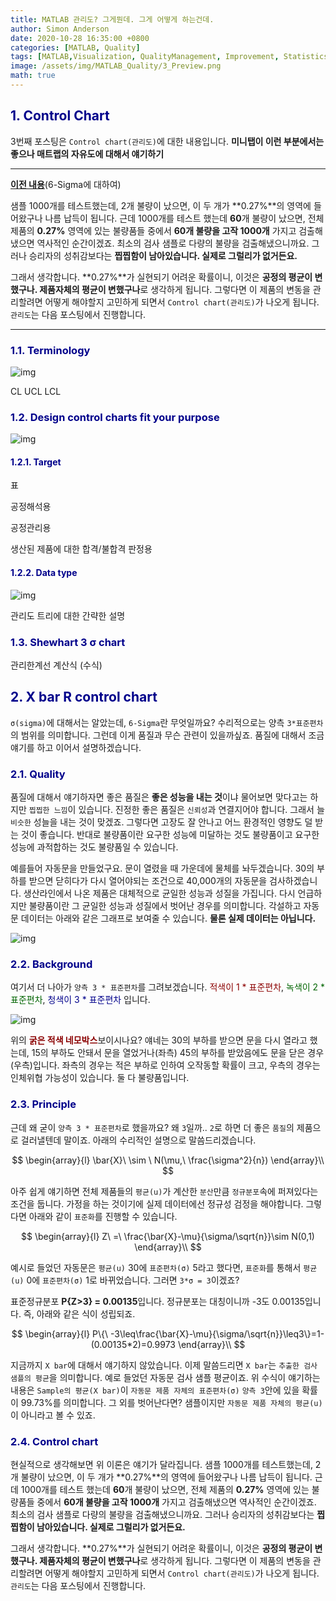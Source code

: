 ```yaml
---
title: MATLAB 관리도? 그게뭔데. 그게 어떻게 하는건데.
author: Simon Anderson
date: 2020-10-28 16:35:00 +0800
categories: [MATLAB, Quality]
tags: [MATLAB,Visualization, QualityManagement, Improvement, Statistics, Quality]
image: /assets/img/MATLAB_Quality/3_Preview.png
math: true
---
```


## <span style="color:darkblue">1. Control Chart</span>

3번째 포스팅은 `Control chart(관리도)`에 대한 내용입니다. **미니탭이 이런 부분에서는 좋으나 매트랩의 자유도에 대해서 얘기하기**

---

**[이전 내용](https://simonwithwoogi.github.io/SimonWithWoogi.github.io/posts/matlabsixsigma/)**(6-Sigma에 대하여)

샘플 1000개를 테스트했는데, 2개 불량이 났으면, 이 두 개가 **0.27%**의 영역에 들어왔구나 나름 납득이 됩니다. 근데 1000개를 테스트 했는데 **60**개 불량이 났으면, 전체 제품의 **0.27%** 영역에 있는 불량품들 중에서 **60개 불량을 고작 1000개** 가지고 검출해냈으면 역사적인 순간이겠죠. 최소의 검사 샘플로 다량의 불량을 검출해냈으니까요. 그러나 승리자의 성취감보다는 **찝찝함이 남아있습니다. 실제로 그럴리가 없거든요.**

그래서 생각합니다. **0.27%**가 실현되기 어려운 확률이니, 이것은 **공정의 평균이 변했구나. 제품자체의 평균이 변했구나**로 생각하게 됩니다. 그렇다면 이 제품의 변동을 관리할려면 어떻게 해야할지 고민하게 되면서 `Control chart(관리도)`가 나오게 됩니다. `관리도`는 다음 포스팅에서 진행합니다.

---

### <span style="color:darkblue">1.1. Terminology</span>

![img](/assets/img/MATLAB_Quality/3_1.png)

CL UCL LCL

### <span style="color:darkblue">1.2. Design control charts fit your purpose</span>

![img](/assets/img/MATLAB_Quality/2_2.png)

#### <span style="color:darkblue">1.2.1. Target</span>

표

공정해석용

공정관리용

생산된 제품에 대한 합격/불합격 판정용

#### <span style="color:darkblue">1.2.2. Data type</span>

![img](/assets/img/MATLAB_Quality/2_2.png)

관리도 트리에 대한 간략한 설명



### <span style="color:darkblue">1.3. Shewhart 3 σ chart</span>

관리한계선 계산식 (수식)



## <span style="color:darkblue">2. X bar R control chart</span>

`σ(sigma)`에 대해서는 알았는데, `6-Sigma`란 무엇일까요?  수리적으로는 양측 `3*표준편차`의 범위를 의미합니다. 그런데 이게 품질과 무슨 관련이 있을까싶죠. 품질에 대해서 조금 얘기를 하고 이어서 설명하겠습니다.

### <span style="color:darkblue">2.1. Quality</span>

품질에 대해서 얘기하자면 좋은 품질은 **좋은 성능을 내는 것**이냐 물어보면 맞다고는 하지만 `찝찝한 느낌`이 있습니다. 진정한 좋은 품질은 `신뢰성`과 연결지어야 합니다. 그래서 늘 `비슷한` 성늘을 내는 것이 맞겠죠. 그렇다면 고장도 잘 안나고 어느 환경적인 영향도 덜 받는 것이 좋습니다. 반대로 불량품이란 요구한 성능에 미달하는 것도 불량품이고 요구한 성능에 과적합하는 것도 불량품일 수 있습니다.

예를들어 자동문을 만들었구요. 문이 열렸을 때 가운데에 물체를 놔두겠습니다. 30의 부하를 받으면 닫히다가 다시 열어야되는 조건으로 40,000개의 자동문을 검사하겠습니다. 생산라인에서 나온 제품은 대체적으로 균일한 성능과 성질을 가집니다. 다시 언급하지만 불량품이란 그 균일한 성능과 성질에서 벗어난 경우를 의미합니다. 각설하고 자동문 데이터는 아래와 같은 그래프로 보여줄 수 있습니다. **물론 실제 데이터는 아닙니다.**

![img](/assets/img/MATLAB_Quality/2_8.png)

### <span style="color:darkblue">2.2. Background</span>

여기서 더 나아가 `양측 3 * 표준편차`를 그려보겠습니다. <span style="color:darkred">적색이 1 * 표준편차</span>, <span style="color:darkgreen">녹색이 2 * 표준편차</span>, <span style="color:darkblue">청색이 3 * 표준편차</span> 입니다.

![img](/assets/img/MATLAB_Quality/2_9.png)

위의 <span style="color:darkred">**굵은 적색 네모박스**</span>보이시나요? 얘네는 30의 부하를 받으면 문을 다시 열라고 했는데, 15의 부하도 안돼서 문을 열었거나(좌측) 45의 부하를 받았음에도 문을 닫은 경우(우측)입니다.  좌측의 경우는 적은 부하로 인하여 오작동할 확률이 크고, 우측의 경우는 인체위협 가능성이 있습니다. 둘 다 불량품입니다.

### <span style="color:darkblue">2.3. Principle</span>

근데 왜 굳이 `양측 3 * 표준편차`로 했을까요? 왜 `3`일까.. `2`로 하면 더 좋은 `품질`의 제품으로 걸러낼텐데 말이죠. 아래의 수리적인 설명으로 말씀드리겠습니다.


$$
\begin{array}{l}
\bar{X}\ \sim \ N(\mu,\ \frac{\sigma^2}{n})
\end{array}\\
$$


아주 쉽게 얘기하면 전체 제품들의 `평균(u)`가 계산한 `분산`만큼 `정규분포`속에 퍼져있다는 조건을 둡니다. 가정을 하는 것이기에 실제 데이터에선 정규성 검정을 해야합니다. 그렇다면 아래와 같이 `표준화`를 진행할 수 있습니다.


$$
\begin{array}{l}
Z\ =\ \frac{\bar{X}-\mu}{\sigma/\sqrt{n}}\sim N(0,1)
\end{array}\\
$$


예시로 들었던 자동문은 `평균(u)` 30에 `표준편차(σ)` 5라고 했다면, `표준화`를 통해서 `평균(u)` 0에 `표준편차(σ)` 1로 바뀌었습니다. 그러면 `3*σ = 3`이겠죠?

표준정규분포 **P{Z>3} = 0.00135**입니다. 정규분포는 대칭이니까 -3도 0.00135입니다. 즉, 아래와 같은 식이 성립되죠.



$$
\begin{array}{l}
P\{\ -3\leq\frac{\bar{X}-\mu}{\sigma/\sqrt{n}}\leq3\}=1-(0.00135*2)=0.9973
\end{array}\\
$$


지금까지 `X bar`에 대해서 얘기하지 않았습니다. 이제 말씀드리면 `X bar`는 `추출한 검사 샘플의 평균`을 의미합니다. 예로 들었던 자동문 검사 샘플 평균이죠. 위 수식이 얘기하는 내용은 `Sample의 평균(X bar)`이 `자동문 제품 자체의 표준편차(σ)` `양측 3`안에 있을 확률이 99.73%를 의미합니다. 그 외를 벗어난다면? 샘플이지만 `자동문 제품 자체의 평균(u)`이 아니라고 볼 수 있죠.

### <span style="color:darkblue">2.4. Control chart</span>

현실적으로 생각해보면 위 이론은 얘기가 달라집니다. 샘플 1000개를 테스트했는데, 2개 불량이 났으면, 이 두 개가 **0.27%**의 영역에 들어왔구나 나름 납득이 됩니다. 근데 1000개를 테스트 했는데 **60**개 불량이 났으면, 전체 제품의 **0.27%** 영역에 있는 불량품들 중에서 **60개 불량을 고작 1000개** 가지고 검출해냈으면 역사적인 순간이겠죠. 최소의 검사 샘플로 다량의 불량을 검출해냈으니까요. 그러나 승리자의 성취감보다는 **찝찝함이 남아있습니다. 실제로 그럴리가 없거든요.**

그래서 생각합니다. **0.27%**가 실현되기 어려운 확률이니, 이것은 **공정의 평균이 변했구나. 제품자체의 평균이 변했구나**로 생각하게 됩니다. 그렇다면 이 제품의 변동을 관리할려면 어떻게 해야할지 고민하게 되면서 `Control chart(관리도)`가 나오게 됩니다. `관리도`는 다음 포스팅에서 진행합니다.